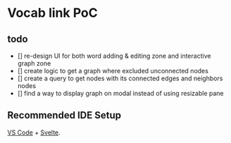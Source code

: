 # Vocab link PoC

## todo
- [] re-design UI for both word adding & editing zone and interactive graph zone
- [] create logic to get a graph where excluded unconnected nodes
- [] create a query to get nodes with its connected edges and neighbors nodes
- [] find a way to display graph on modal instead of using resizable pane

## Recommended IDE Setup

[VS Code](https://code.visualstudio.com/) + [Svelte](https://marketplace.visualstudio.com/items?itemName=svelte.svelte-vscode).
